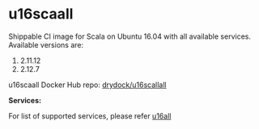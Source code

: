 # u16scaall
Shippable CI image for Scala on Ubuntu 16.04 with all available services. Available versions are:

1. 2.11.12
2. 2.12.7

u16scaall Docker Hub repo: [drydock/u16scallall](https://hub.docker.com/r/drydock/u16scaall/)


**Services:**

For list of supported services, please refer [u16all](https://github.com/dry-dock/u16all)
